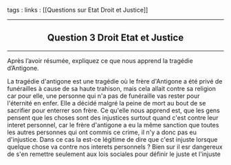 tags : 
links : [[Questions sur Etat Droit et Justice]]

****

<h2 style="text-align: center;"> Question 3 Droit Etat et Justice </h2>

****

Après l’avoir résumée, expliquez ce que nous apprend la tragédie d’Antigone.

La tragédie d'antigone est une tragédie où le frère d'Antigone a été privé de funérailles à cause de sa haute trahison, mais cela allait contre sa religion car pour elle, une personne qui n'a pas de funéraille vas rester pour l'éternité en enfer. Elle a décidé malgré la peine de mort au bout de se sacrifier pour enterrer son frère. Ce qu'elle nous apprend est, que les gens pensent que les choses sont des injustices surtout quand c'est contre leur interet personnel, car le frère d'antigone a eu la même sanction que toutes les autres personnes qui ont commis ce crime, il n'y a donc pas eu d'injustice. Dans ce cas la est-ce légitime de dire que c'est injuste lorsque quelque chose va contre nos interets personnels ? Bien sur il esr dangereux de s'en remettre seulement aux lois sociales pour définir le juste et l'injuste